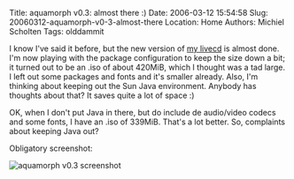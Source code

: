 Title: aquamorph v0.3: almost there :)
Date: 2006-03-12 15:54:58
Slug: 20060312-aquamorph-v0-3-almost-there
Location: Home
Authors: Michiel Scholten
Tags: olddammit

<p>I know I've said it before, but the new version of <a href="http://aquariusoft.org/page/linux/aquamorph/">my livecd</a> is almost done. I'm now playing with the package configuration to keep the size down a bit; it turned out to be an .iso of about 420MiB, which I thought was a tad large. I left out some packages and fonts and it's smaller already. Also, I'm thinking about keeping out the Sun Java environment. Anybody has thoughts about that? It saves quite a lot of space :)</p>

<p>OK, when I don't put Java in there, but do include de audio/video codecs and some fonts, I have an .iso of 339MiB. That's a lot better. So, complaints about keeping Java out?</p>

<p>Obligatory screenshot:</p>
<div class="content-image"><div><img src="/~mbscholt/images/content/20060310_aquamorph_scaled.png" alt="aquamorph v0.3 screenshot" title="aquamorph v0.3 screenshot" /></div></div>
<br style="clear: both;" />